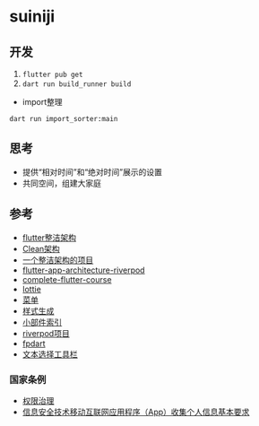 # suiniji

## 开发

1. `flutter pub get`
2. `dart run build_runner build`

- import整理

`dart run import_sorter:main`

## 思考

- 提供“相对时间”和“绝对时间”展示的设置
- 共同空间，组建大家庭

## 参考

- [flutter整洁架构](https://blog.cleancoder.com/uncle-bob/2012/08/13/the-clean-architecture.html)
- [Clean架构](https://betterprogramming.pub/flutter-clean-architecture-test-driven-development-practical-guide-445f388e8604)
- [一个整洁架构的项目](https://github.com/shirvanie/flutter_messenger_clean_architecture)
- [flutter-app-architecture-riverpod](https://codewithandrea.com/articles/flutter-app-architecture-riverpod-introduction/)
- [complete-flutter-course](https://github.com/bizz84/complete-flutter-course)
- [lottie](https://lottiefiles.com/)
- [菜单](https://docs.flutter.dev/release/breaking-changes/context-menus)
- [样式生成](https://rydmike.com/flexcolorscheme/themesplayground-latest/)
- [小部件索引](https://docs.flutter.dev/reference/widgets)
- [riverpod项目](https://github.com/AhmedLSayed9/deliverzler)
- [fpdart](https://github.com/SandroMaglione/fpdart)
- [文本选择工具栏](https://github.com/flutter/flutter/issues/125391)

### 国家条例

- [权限治理](https://www.sohu.com/a/334869240_664487)
- [信息安全技术移动互联网应用程序（App）收集个人信息基本要求](http://c.gb688.cn/bzgk/gb/showGb?type=online&hcno=977D9EBB32ABF0A7DD6A1215969FE57A)